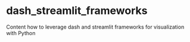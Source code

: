 # dash_streamlit_frameworks
Content how to leverage dash and streamlit frameworks for visualization with Python
